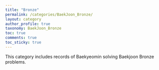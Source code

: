 ```yaml
---
title: "Bronze"
permalink: /categories/BaekJoon_Bronze/
layout: category
author_profile: true
taxonomy: BaekJoon_Bronze
toc: true
comments: true
toc_sticky: true
---
```

This category includes records of Baekyeomin solving Baekjoon Bronze problems.
